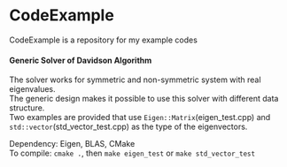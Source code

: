 # CodeExample
CodeExample is a repository for my example codes

#### Generic Solver of Davidson Algorithm 
The solver works for symmetric and non-symmetric system with real eigenvalues.  
The generic design makes it possible to use this solver with different data structure.   
Two examples are provided that use `Eigen::Matrix`(eigen_test.cpp) and `std::vector`(std_vector_test.cpp) as the type of the eigenvectors.

Dependency: Eigen, BLAS, CMake  
To compile: `cmake .`, then `make eigen_test` or `make std_vector_test`
